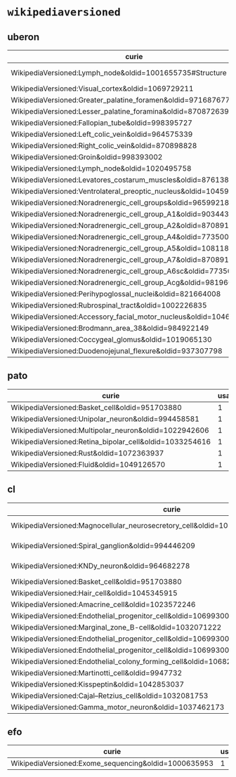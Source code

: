 # `wikipediaversioned`

## uberon

| curie                                                              |   usages | nodes                                                                                                                            |
|--------------------------------------------------------------------|----------|----------------------------------------------------------------------------------------------------------------------------------|
| WikipediaVersioned:Lymph_node&oldid=1001655735#Structure           |        2 | [UBERON:8410033](http://purl.obolibrary.org/obo/UBERON_8410033), [UBERON:8410034](http://purl.obolibrary.org/obo/UBERON_8410034) |
| WikipediaVersioned:Visual_cortex&oldid=1069729211                  |        1 | [UBERON:0002436](http://purl.obolibrary.org/obo/UBERON_0002436)                                                                  |
| WikipediaVersioned:Greater_palatine_foramen&oldid=971687677        |        1 | [UBERON:7500083](http://purl.obolibrary.org/obo/UBERON_7500083)                                                                  |
| WikipediaVersioned:Lesser_palatine_foramina&oldid=870872639        |        1 | [UBERON:7500084](http://purl.obolibrary.org/obo/UBERON_7500084)                                                                  |
| WikipediaVersioned:Fallopian_tube&oldid=998395727                  |        1 | [UBERON:8410010](http://purl.obolibrary.org/obo/UBERON_8410010)                                                                  |
| WikipediaVersioned:Left_colic_vein&oldid=964575339                 |        1 | [UBERON:8410017](http://purl.obolibrary.org/obo/UBERON_8410017)                                                                  |
| WikipediaVersioned:Right_colic_vein&oldid=870898828                |        1 | [UBERON:8410018](http://purl.obolibrary.org/obo/UBERON_8410018)                                                                  |
| WikipediaVersioned:Groin&oldid=998393002                           |        1 | [UBERON:8410021](http://purl.obolibrary.org/obo/UBERON_8410021)                                                                  |
| WikipediaVersioned:Lymph_node&oldid=1020495758                     |        1 | [UBERON:8410032](http://purl.obolibrary.org/obo/UBERON_8410032)                                                                  |
| WikipediaVersioned:Levatores_costarum_muscles&oldid=876138804      |        1 | [UBERON:8410070](http://purl.obolibrary.org/obo/UBERON_8410070)                                                                  |
| WikipediaVersioned:Ventrolateral_preoptic_nucleus&oldid=1045973404 |        1 | [UBERON:8440014](http://purl.obolibrary.org/obo/UBERON_8440014)                                                                  |
| WikipediaVersioned:Noradrenergic_cell_groups&oldid=965992184       |        1 | [UBERON:8440015](http://purl.obolibrary.org/obo/UBERON_8440015)                                                                  |
| WikipediaVersioned:Noradrenergic_cell_group_A1&oldid=903443213     |        1 | [UBERON:8440016](http://purl.obolibrary.org/obo/UBERON_8440016)                                                                  |
| WikipediaVersioned:Noradrenergic_cell_group_A2&oldid=870891895     |        1 | [UBERON:8440017](http://purl.obolibrary.org/obo/UBERON_8440017)                                                                  |
| WikipediaVersioned:Noradrenergic_cell_group_A4&oldid=773500348     |        1 | [UBERON:8440018](http://purl.obolibrary.org/obo/UBERON_8440018)                                                                  |
| WikipediaVersioned:Noradrenergic_cell_group_A5&oldid=1081186383    |        1 | [UBERON:8440019](http://purl.obolibrary.org/obo/UBERON_8440019)                                                                  |
| WikipediaVersioned:Noradrenergic_cell_group_A7&oldid=870891935     |        1 | [UBERON:8440021](http://purl.obolibrary.org/obo/UBERON_8440021)                                                                  |
| WikipediaVersioned:Noradrenergic_cell_group_A6sc&oldid=773500411   |        1 | [UBERON:8440022](http://purl.obolibrary.org/obo/UBERON_8440022)                                                                  |
| WikipediaVersioned:Noradrenergic_cell_group_Acg&oldid=981960786    |        1 | [UBERON:8440023](http://purl.obolibrary.org/obo/UBERON_8440023)                                                                  |
| WikipediaVersioned:Perihypoglossal_nuclei&oldid=821664008          |        1 | [UBERON:8440028](http://purl.obolibrary.org/obo/UBERON_8440028)                                                                  |
| WikipediaVersioned:Rubrospinal_tract&oldid=1002226835              |        1 | [UBERON:8440029](http://purl.obolibrary.org/obo/UBERON_8440029)                                                                  |
| WikipediaVersioned:Accessory_facial_motor_nucleus&oldid=1046234765 |        1 | [UBERON:8440037](http://purl.obolibrary.org/obo/UBERON_8440037)                                                                  |
| WikipediaVersioned:Brodmann_area_38&oldid=984922149                |        1 | [UBERON:0006479](http://purl.obolibrary.org/obo/UBERON_0006479)                                                                  |
| WikipediaVersioned:Coccygeal_glomus&oldid=1019065130               |        1 | [UBERON:8410076](http://purl.obolibrary.org/obo/UBERON_8410076)                                                                  |
| WikipediaVersioned:Duodenojejunal_flexure&oldid=937307798          |        1 | [UBERON:8410000](http://purl.obolibrary.org/obo/UBERON_8410000)                                                                  |

## pato

| curie                                                   |   usages | nodes                                                       |
|---------------------------------------------------------|----------|-------------------------------------------------------------|
| WikipediaVersioned:Basket_cell&oldid=951703880          |        1 | [PATO:0070002](http://purl.obolibrary.org/obo/PATO_0070002) |
| WikipediaVersioned:Unipolar_neuron&oldid=994458581      |        1 | [PATO:0070025](http://purl.obolibrary.org/obo/PATO_0070025) |
| WikipediaVersioned:Multipolar_neuron&oldid=1022942606   |        1 | [PATO:0070026](http://purl.obolibrary.org/obo/PATO_0070026) |
| WikipediaVersioned:Retina_bipolar_cell&oldid=1033254616 |        1 | [PATO:0070042](http://purl.obolibrary.org/obo/PATO_0070042) |
| WikipediaVersioned:Rust&oldid=1072363937                |        1 | [PATO:0070059](http://purl.obolibrary.org/obo/PATO_0070059) |
| WikipediaVersioned:Fluid&oldid=1049126570               |        1 | [PATO:0080001](http://purl.obolibrary.org/obo/PATO_0080001) |

## cl

| curie                                                                                       |   usages | nodes                                                                                                            |
|---------------------------------------------------------------------------------------------|----------|------------------------------------------------------------------------------------------------------------------|
| WikipediaVersioned:Magnocellular_neurosecretory_cell&oldid=1021059931                       |        2 | [CL:4023108](http://purl.obolibrary.org/obo/CL_4023108), [CL:4023109](http://purl.obolibrary.org/obo/CL_4023109) |
| WikipediaVersioned:Spiral_ganglion&oldid=994446209                                          |        2 | [CL:4023115](http://purl.obolibrary.org/obo/CL_4023115), [CL:4023116](http://purl.obolibrary.org/obo/CL_4023116) |
| WikipediaVersioned:KNDy_neuron&oldid=964682278                                              |        2 | [CL:4023125](http://purl.obolibrary.org/obo/CL_4023125), [CL:4023128](http://purl.obolibrary.org/obo/CL_4023128) |
| WikipediaVersioned:Basket_cell&oldid=951703880                                              |        1 | [CL:0000118](http://purl.obolibrary.org/obo/CL_0000118)                                                          |
| WikipediaVersioned:Hair_cell&oldid=1045345915                                               |        1 | [CL:0000202](http://purl.obolibrary.org/obo/CL_0000202)                                                          |
| WikipediaVersioned:Amacrine_cell&oldid=1023572246                                           |        1 | [CL:0000561](http://purl.obolibrary.org/obo/CL_0000561)                                                          |
| WikipediaVersioned:Endothelial_progenitor_cell&oldid=1069930016                             |        1 | [CL:0002619](http://purl.obolibrary.org/obo/CL_0002619)                                                          |
| WikipediaVersioned:Marginal_zone_B-cell&oldid=1032071222                                    |        1 | [CL:0009060](http://purl.obolibrary.org/obo/CL_0009060)                                                          |
| WikipediaVersioned:Endothelial_progenitor_cell&oldid=1069930016#Colony_forming_unit_–_Hill  |        1 | [CL:0009085](http://purl.obolibrary.org/obo/CL_0009085)                                                          |
| WikipediaVersioned:Endothelial_progenitor_cell&oldid=1069930016#Circulating_angiogenic_cell |        1 | [CL:0009088](http://purl.obolibrary.org/obo/CL_0009088)                                                          |
| WikipediaVersioned:Endothelial_colony_forming_cell&oldid=1068242094                         |        1 | [CL:0009090](http://purl.obolibrary.org/obo/CL_0009090)                                                          |
| WikipediaVersioned:Martinotti_cell&oldid=9947732                                            |        1 | [CL:4023076](http://purl.obolibrary.org/obo/CL_4023076)                                                          |
| WikipediaVersioned:Kisspeptin&oldid=1042853037                                              |        1 | [CL:4023124](http://purl.obolibrary.org/obo/CL_4023124)                                                          |
| WikipediaVersioned:Cajal–Retzius_cell&oldid=1032081753                                      |        1 | [CL:0000695](http://purl.obolibrary.org/obo/CL_0000695)                                                          |
| WikipediaVersioned:Gamma_motor_neuron&oldid=1037462173                                      |        1 | [CL:0008037](http://purl.obolibrary.org/obo/CL_0008037)                                                          |

## efo

| curie                                                |   usages | nodes                                               |
|------------------------------------------------------|----------|-----------------------------------------------------|
| WikipediaVersioned:Exome_sequencing&oldid=1000635953 |        1 | [EFO:0005396](http://www.ebi.ac.uk/efo/EFO_0005396) |

